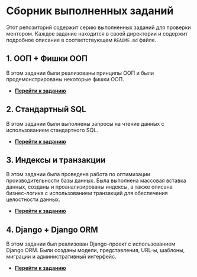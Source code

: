 # Сборник выполненных заданий

Этот репозиторий содержит серию выполненных заданий для проверки ментором. Каждое задание находится в своей директории и содержит подробное описание в соответствующем `README.md` файле.

## 1. ООП + Фишки ООП

В этом задании были реализованы принципы ООП и были продемонстрированы некоторые фишки ООП.

- **[Перейти к заданию](./oop/README.md)**

## 2. Стандартный SQL

В этом задании были выполнены запросы на чтение данных с использованием стандартного SQL.

- **[Перейти к заданию](./standard_sql/README.md)**

## 3. Индексы и транзакции

В этом задании была проведена работа по оптимизации производительности базы данных. Была выполнена массовая вставка данных, созданы и проанализированы индексы, а также описана бизнес-логика с использованием транзакций для обеспечения целостности данных.

- **[Перейти к заданию](./sql_indexes_and_transactions/README.md)**

## 4. Django + Django ORM

В этом задании был реализован Django-проект с использованием Django ORM. Были созданы модели, представления, URL-ы, шаблоны, миграции и административный интерфейс.

- **[Перейти к заданию](./bookingem/README.md)**
